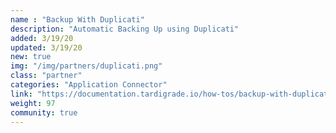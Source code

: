 ```yaml
---
name : "Backup With Duplicati"
description: "Automatic Backing Up using Duplicati"
added: 3/19/20
updated: 3/19/20
new: true
img: "/img/partners/duplicati.png"
class: "partner"
categories: "Application Connector"
link: "https://documentation.tardigrade.io/how-tos/backup-with-duplicati"
weight: 97
community: true
---
```


